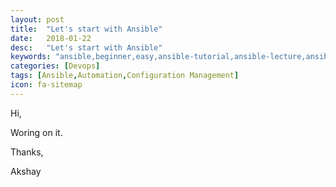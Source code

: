 ```yaml
---
layout: post
title:  "Let's start with Ansible"
date:   2018-01-22
desc:   "Let's start with Ansible"
keywords: "ansible,beginner,easy,ansible-tutorial,ansible-lecture,ansible-for-beginner,akshay,akshay-siwal,siwal,adobe,radcom,orange,automation,ansible-blog,ansible-tutorial"
categories: [Devops]
tags: [Ansible,Automation,Configuration Management]
icon: fa-sitemap
---
```


Hi,

Woring on it.

Thanks,

Akshay
